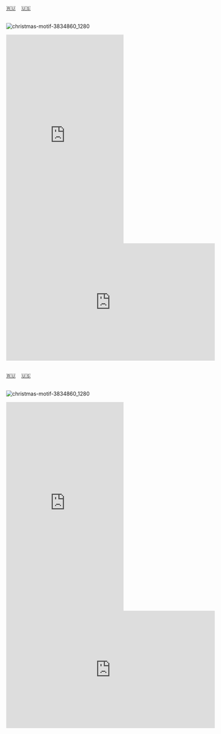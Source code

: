 <span id="ru"><a href='#ru'>🇷🇺</a> &nbsp;&nbsp;&nbsp;<a href='#en'>🇺🇸</a> &nbsp;&nbsp;&nbsp;</span><br><br>


![christmas-motif-3834860_1280](https://github.com/user-attachments/assets/5641be7b-f88b-4b77-8d14-793d630acd71)

<iframe width="315" height="560" src="https://www.youtube.com/embed/AKZcNuFd9k" frameborder="0" allow="accelerometer; autoplay; clipboard-write; encrypted-media; gyroscope; picture-in-picture; web-share"allowfullscreen></iframe>
<iframe width="560" height="315" src="https://www.youtube.com/embed/xV6DZYCVvS4" frameborder="0" allow="accelerometer; autoplay; clipboard-write; encrypted-media; gyroscope; picture-in-picture; web-share"allowfullscreen></iframe><br><br>

<span id="en"><a href='#ru'>🇷🇺</a> &nbsp;&nbsp;&nbsp;<a href='#en'>🇺🇸</a> &nbsp;&nbsp;&nbsp;</span><br><br>

![christmas-motif-3834860_1280](https://github.com/user-attachments/assets/5641be7b-f88b-4b77-8d14-793d630acd71)

<iframe width="315" height="560" src="https://www.youtube.com/embed/gAu8UcA267o" frameborder="0" allow="accelerometer; autoplay; clipboard-write; encrypted-media; gyroscope; picture-in-picture; web-share"allowfullscreen></iframe>
<iframe width="560" height="315" src="https://www.youtube.com/embed/u7-Tep_jiVE" frameborder="0" allow="accelerometer; autoplay; clipboard-write; encrypted-media; gyroscope; picture-in-picture; web-share"allowfullscreen></iframe><br><br>

